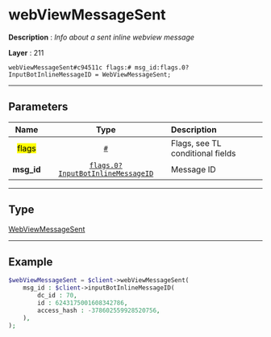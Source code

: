 # webViewMessageSent

**Description** : *Info about a sent inline webview message*

**Layer** : 211

```tl
webViewMessageSent#c94511c flags:# msg_id:flags.0?InputBotInlineMessageID = WebViewMessageSent;
```

---

## Parameters

| Name | Type | Description |
| :---: | :---: | :--- |
| <mark>flags</mark> | [`#`](type/#) | Flags, see TL conditional fields |
| **msg_id** | [`flags.0?InputBotInlineMessageID`](type/InputBotInlineMessageID) | Message ID |

---

## Type

[WebViewMessageSent](type/WebViewMessageSent)

---

## Example

```php
$webViewMessageSent = $client->webViewMessageSent(
	msg_id : $client->inputBotInlineMessageID(
		dc_id : 70,
		id : 6243175001608342786,
		access_hash : -378602559928520756,
	),
);
```